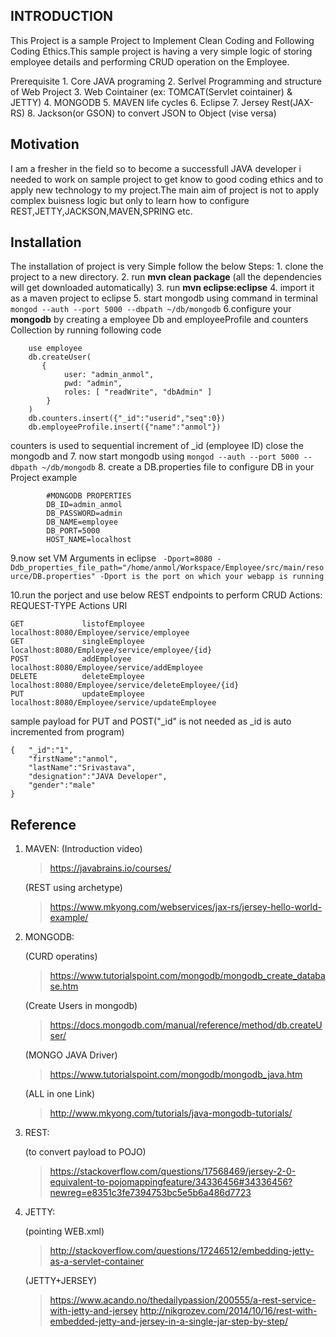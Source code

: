 ## INTRODUCTION
This Project is a sample Project to Implement Clean Coding and Following Coding Ethics.This sample project is having a very simple logic
of storing employee details and performing CRUD operation on the Employee.

Prerequisite 
    1.	Core JAVA programing
    2.	Serlvel Programming and structure of Web Project
    3.	Web Cointainer (ex: TOMCAT(Servlet cointainer) & JETTY)
    4.	MONGODB
    5.	MAVEN life cycles
    6.	Eclipse 
    7.	Jersey Rest(JAX-RS)
    8.	Jackson(or GSON) to convert JSON to Object (vise versa)
>
## Motivation

I am a fresher in the field so to become a successfull JAVA developer i needed to work on sample project to get know to good 
coding ethics and to apply new technology to my project.The main aim of project is not to apply complex buisness logic but only
to learn how to configure REST,JETTY,JACKSON,MAVEN,SPRING etc.

## Installation

The installation of project is very Simple follow the below Steps:
    1. clone the project to a new directory.
    2. run **mvn clean package** (all the dependencies will get downloaded automatically)
    3. run **mvn eclipse:eclipse**
    4. import it as a maven project to eclipse 
    5. start mongodb using command in terminal 
	    ```
		    mongod --auth --port 5000 --dbpath ~/db/mongodb
	    ```
    6.configure your **mongodb** by creating a employee Db and employeeProfile and counters Collection by running following     code
        
	    use employee
    	db.createUser(
   		   {
     			user: "admin_anmol",
     			pwd: "admin",
     			roles: [ "readWrite", "dbAdmin" ]
   		    }
	    )
	    db.counters.insert({"_id":"userid","seq":0})
	    db.employeeProfile.insert({"name":"anmol"})

   counters is used to sequential increment of _id (employee ID)
   close the mongodb and
    7. now start mongodb using 
                ```
		         mongod --auth --port 5000 --dbpath ~/db/mongodb
                ```
    8. create a DB.properties file to configure DB in your Project
	example
	
	        #MONGODB PROPERTIES
			DB_ID=admin_anmol
			DB_PASSWORD=admin
			DB_NAME=employee
			DB_PORT=5000
			HOST_NAME=localhost
			
9.now set VM Arguments in eclipse
    ``` 
        -Dport=8080 -Ddb_properties_file_path="/home/anmol/Workspace/Employee/src/main/resource/DB.properties"
	    -Dport is the port on which your webapp is running
    ```
    
10.run the porject and use below REST endpoints to perform CRUD Actions:
	REQUEST-TYPE	Actions 			URI

	GET 			listofEmployee		localhost:8080/Employee/service/employee
	GET 			singleEmployee 		localhost:8080/Employee/service/employee/{id}
	POST			addEmployee			localhost:8080/Employee/service/addEmployee			
	DELETE			deleteEmployee		localhost:8080/Employee/service/deleteEmployee/{id}
	PUT 			updateEmployee		localhost:8080/Employee/service/updateEmployee

sample payload for PUT and POST("_id" is not needed as _id is auto incremented from program)
```
{	"_id":"1",   			
	"firstName":"anmol",
	"lastName":"Srivastava",
	"designation":"JAVA Developer",
	"gender":"male"
}
```			

## Reference
1. MAVEN:
	(Introduction video)
	>	https://javabrains.io/courses/

	(REST using archetype)
	>	https://www.mkyong.com/webservices/jax-rs/jersey-hello-world-example/

2. MONGODB:

	(CURD operatins)
	>	https://www.tutorialspoint.com/mongodb/mongodb_create_database.htm
 			
	(Create Users in mongodb)
	>	https://docs.mongodb.com/manual/reference/method/db.createUser/

	(MONGO JAVA Driver)
	>	https://www.tutorialspoint.com/mongodb/mongodb_java.htm

	(ALL in one Link)
	>	http://www.mkyong.com/tutorials/java-mongodb-tutorials/

3. REST:

	(to convert payload to POJO) 			
	>https://stackoverflow.com/questions/17568469/jersey-2-0-equivalent-to-pojomappingfeature/34336456#34336456?newreg=e8351c3fe7394753bc5e5b6a486d7723		


4. JETTY:

	(pointing WEB.xml)
	>http://stackoverflow.com/questions/17246512/embedding-jetty-as-a-servlet-container

	(JETTY+JERSEY)
	 > 	https://www.acando.no/thedailypassion/200555/a-rest-service-with-jetty-and-jersey
	>    http://nikgrozev.com/2014/10/16/rest-with-embedded-jetty-and-jersey-in-a-single-jar-step-by-step/
